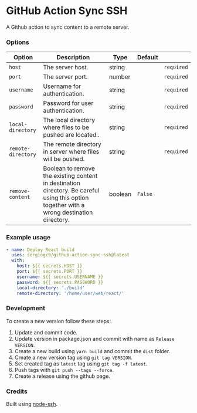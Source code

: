# GitHub Action Sync SSH

A Github action to sync content to a remote server.

### Options

| Option             | Description                                                                                                                                | Type    | Default |            |
| ------------------ | ------------------------------------------------------------------------------------------------------------------------------------------ | ------- | ------- | ---------- |
| `host`             | The server host.                                                                                                                           | string  |         | `required` |
| `port`             | The server port.                                                                                                                           | number  |         | `required` |
| `username`         | Username for authentication.                                                                                                               | string  |         | `required` |
| `password`         | Password for user authentication.                                                                                                          | string  |         | `required` |
| `local-directory`  | The local directory where files to be pushed are located..                                                                                 | string  |         | `required` |
| `remote-directory` | The remote directory in server where files will be pushed.                                                                                 | string  |         | `required` |
| `remove-content`   | Boolean to remove the existing content in destination directory. Be careful using this option together with a wrong destination directory. | boolean | `False` |            |

### Example usage

```yml
- name: Deploy React build
  uses: sergiogc9/github-action-sync-ssh@latest
  with:
    host: ${{ secrets.HOST }}
    port: ${{ secrets.PORT }}
    username: ${{ secrets.USERNAME }}
    password: ${{ secrets.PASSWORD }}
    local-directory: './build'
    remote-directory: '/home/user/web/react/'
```

### Development

To create a new version follow these steps:

1. Update and commit code.
2. Update version in package.json and commit with name as `Release VERSION`.
3. Create a new build using `yarn build` and commit the `dist` folder.
4. Create a new version tag using `git tag VERSION`.
5. Set created tag as `latest` tag using `git tag -f latest`.
6. Push tags with `git push --tags --force`.
7. Create a release using the github page.

### Credits

Built using [node-ssh](https://github.com/steelbrain/node-ssh).
